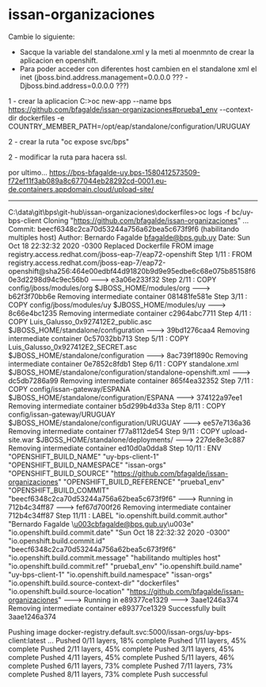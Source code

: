 # issan-organizaciones
Cambie lo siguiente:
* Sacque la variable del standalone.xml y la meti al moenmnto de crear la aplicacion en openshift.
* Para poder acceder con diferentes host cambien en el standalone xml el inet (jboss.bind.address.management=0.0.0.0 ??? -Djboss.bind.address=0.0.0.0 ???)

1 - crear la aplicacion
C:\>oc new-app --name bps https://github.com/bfagalde/issan-organizaciones#prueba1_env --context-dir dockerfiles -e COUNTRY_MEMBER_PATH=/opt/eap/standalone/configuration/URUGUAY

2 - crear la ruta "oc expose svc/bps"

2 - modificar la ruta para hacera ssl.

por ultimo...
https://bps-bfagalde-uy.bps-1580412573509-f72ef11f3ab089a8c677044eb28292cd-0001.eu-de.containers.appdomain.cloud/upload-site/

-----------------
C:\data\git\bps\git-hub\issan-organizaciones\dockerfiles>oc logs -f bc/uy-bps-client
Cloning "https://github.com/bfagalde/issan-organizaciones" ...
        Commit: beecf6348c2ca70d53244a756a62bea5c673f9f6 (habilitando multiples host)
        Author: Bernardo Fagalde <bfagalde@bps.gub.uy>
        Date:   Sun Oct 18 22:32:32 2020 -0300
Replaced Dockerfile FROM image registry.access.redhat.com/jboss-eap-7/eap72-openshift
Step 1/11 : FROM registry.access.redhat.com/jboss-eap-7/eap72-openshift@sha256:464e00edbf44d91820b9d9e95edbe6c68e075b85158f60e3d2298d94c9ec56b0
 ---> e3a06e233f32
Step 2/11 : COPY config/jboss/modules/org $JBOSS_HOME/modules/org
 ---> b62f3f70bb6e
Removing intermediate container 081481fe581e
Step 3/11 : COPY config/jboss/modules/uy $JBOSS_HOME/modules/uy
 ---> 8c66e4bc1235
Removing intermediate container c2964abc7711
Step 4/11 : COPY Luis_Galusso_0x927412E2_public.asc $JBOSS_HOME/standalone/configuration
 ---> 39bd1276caa4
Removing intermediate container 0c57032bb713
Step 5/11 : COPY Luis_Galusso_0x927412E2_SECRET.asc $JBOSS_HOME/standalone/configuration
 ---> 8ac739f1890c
Removing intermediate container 0e7852c8fdb1
Step 6/11 : COPY standalone.xml $JBOSS_HOME/standalone/configuration/standalone-openshift.xml
 ---> dc5db7286a99
Removing intermediate container 865f4ea32352
Step 7/11 : COPY config/issan-gateway/ESPANA $JBOSS_HOME/standalone/configuration/ESPANA
 ---> 374122a97ee1
Removing intermediate container b5d299b4d33a
Step 8/11 : COPY config/issan-gateway/URUGUAY $JBOSS_HOME/standalone/configuration/URUGUAY
 ---> ee57e7136a36
Removing intermediate container f77a8112de54
Step 9/11 : COPY upload-site.war $JBOSS_HOME/standalone/deployments/
 ---> 227de8e3c887
Removing intermediate container ed10d0a0dda8
Step 10/11 : ENV "OPENSHIFT_BUILD_NAME" "uy-bps-client-1" "OPENSHIFT_BUILD_NAMESPACE" "issan-orgs" "OPENSHIFT_BUILD_SOURCE" "https://github.com/bfagalde/issan-organizaciones" "OPENSHIFT_BUILD_REFERENCE" "prueba1_env" "OPENSHIFT_BUILD_COMMIT" "beecf6348c2ca70d53244a756a62bea5c673f9f6"
 ---> Running in 712b4c34ff87
 ---> fef67d700f26
Removing intermediate container 712b4c34ff87
Step 11/11 : LABEL "io.openshift.build.commit.author" "Bernardo Fagalde \u003cbfagalde@bps.gub.uy\u003e" "io.openshift.build.commit.date" "Sun Oct 18 22:32:32 2020 -0300" "io.openshift.build.commit.id" "beecf6348c2ca70d53244a756a62bea5c673f9f6" "io.openshift.build.commit.message" "habilitando multiples host" "io.openshift.build.commit.ref" "prueba1_env" "io.openshift.build.name" "uy-bps-client-1" "io.openshift.build.namespace" "issan-orgs" "io.openshift.build.source-context-dir" "dockerfiles" "io.openshift.build.source-location" "https://github.com/bfagalde/issan-organizaciones"
 ---> Running in e89377ce1329
 ---> 3aae1246a374
Removing intermediate container e89377ce1329
Successfully built 3aae1246a374

Pushing image docker-registry.default.svc:5000/issan-orgs/uy-bps-client:latest ...
Pushed 0/11 layers, 18% complete
Pushed 1/11 layers, 45% complete
Pushed 2/11 layers, 45% complete
Pushed 3/11 layers, 45% complete
Pushed 4/11 layers, 45% complete
Pushed 5/11 layers, 46% complete
Pushed 6/11 layers, 73% complete
Pushed 7/11 layers, 73% complete
Pushed 8/11 layers, 73% complete
Push successful
